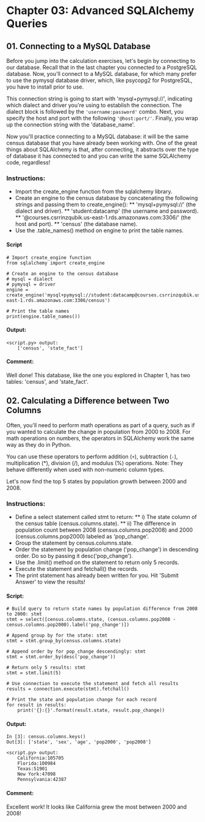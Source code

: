 # Chapter 03: Advanced SQLAlchemy Queries

## 01. Connecting to a MySQL Database
Before you jump into the calculation exercises, let's begin by connecting to our database. Recall that in the last chapter you connected to a PostgreSQL database. Now, you'll connect to a MySQL database, for which many prefer to use the pymysql database driver, which, like psycopg2 for PostgreSQL, you have to install prior to use.

This connection string is going to start with 'mysql+pymysql://', indicating which dialect and driver you're using to establish the connection. The dialect block is followed by the `'username:password'` combo. Next, you specify the host and port with the following `'@host:port/'`. Finally, you wrap up the connection string with the 'database_name'.

Now you'll practice connecting to a MySQL database: it will be the same census database that you have already been working with. One of the great things about SQLAlchemy is that, after connecting, it abstracts over the type of database it has connected to and you can write the same SQLAlchemy code, regardless!

### Instructions:
* Import the create_engine function from the sqlalchemy library.
* Create an engine to the census database by concatenating the following strings and passing them to create_engine():
** 'mysql+pymysql://' (the dialect and driver).
** 'student:datacamp' (the username and password).
** '@courses.csrrinzqubik.us-east-1.rds.amazonaws.com:3306/' (the host and port).
** 'census' (the database name).
* Use the .table_names() method on engine to print the table names.

#### Script
```
# Import create_engine function
from sqlalchemy import create_engine

# Create an engine to the census database
# mysql = dialect
# pymysql = driver
engine = create_engine('mysql+pymysql://student:datacamp@courses.csrrinzqubik.us-east-1.rds.amazonaws.com:3306/census')

# Print the table names
print(engine.table_names())
```
#### Output:
```
<script.py> output:
    ['census', 'state_fact']
```
#### Comment:
Well done! This database, like the one you explored in Chapter 1, has two tables: 'census', and 'state_fact'.

## 02. Calculating a Difference between Two Columns
Often, you'll need to perform math operations as part of a query, such as if you wanted to calculate the change in population from 2000 to 2008. For math operations on numbers, the operators in SQLAlchemy work the same way as they do in Python.

You can use these operators to perform addition (`+`), subtraction (`-`), multiplication (*), division (/), and modulus (%) operations. Note: They behave differently when used with non-numeric column types.

Let's now find the top 5 states by population growth between 2000 and 2008.

### Instructions:
* Define a select statement called stmt to return:
** i) The state column of the census table (census.columns.state).
** ii) The difference in population count between 2008 (census.columns.pop2008) and 2000 (census.columns.pop2000) labeled as 'pop_change'.
* Group the statement by census.columns.state.
* Order the statement by population change ('pop_change') in descending order. Do so by passing it desc('pop_change').
* Use the .limit() method on the statement to return only 5 records.
* Execute the statement and fetchall() the records.
* The print statement has already been written for you. Hit 'Submit Answer' to view the results!

#### Script:
```
# Build query to return state names by population difference from 2008 to 2000: stmt
stmt = select([census.columns.state, (census.columns.pop2008 - census.columns.pop2000).label('pop_change')])

# Append group by for the state: stmt
stmt = stmt.group_by(census.columns.state)

# Append order by for pop_change descendingly: stmt
stmt = stmt.order_by(desc('pop_change'))

# Return only 5 results: stmt
stmt = stmt.limit(5)

# Use connection to execute the statement and fetch all results
results = connection.execute(stmt).fetchall()

# Print the state and population change for each record
for result in results:
    print('{}:{}'.format(result.state, result.pop_change))
```

#### Output:
```
In [3]: census.columns.keys()
Out[3]: ['state', 'sex', 'age', 'pop2000', 'pop2008']
```
```
<script.py> output:
    California:105705
    Florida:100984
    Texas:51901
    New York:47098
    Pennsylvania:42387
```
#### Comment:
Excellent work! It looks like California grew the most between 2000 and 2008!
